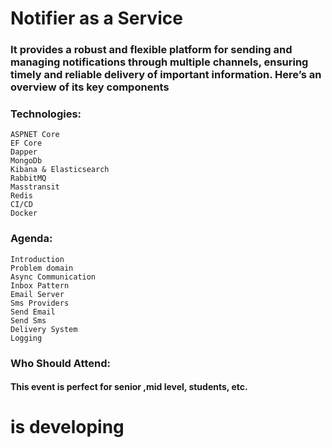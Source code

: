 # ​Notifier as a Service

### ​It provides a robust and flexible platform for sending and managing notifications through multiple channels, ensuring timely and reliable delivery of important information. Here’s an overview of its key components

### Technologies:
```
​ASPNET Core
​EF Core
Dapper
​MongoDb
​Kibana & Elasticsearch
​RabbitMQ
Masstransit
Redis
​CI/CD
Docker
```
### ​Agenda:
```
​Introduction
​Problem domain
​Async Communication
​Inbox Pattern
​Email Server
​Sms Providers
​Send Email
​Send Sms
​Delivery System
​Logging
```

### ​Who Should Attend:
#### ​This event is perfect for senior ,mid level, students, etc.

# is developing
